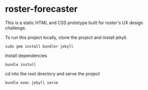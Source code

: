 # roster-forecaster

This is a static HTML and CSS prototype built for roster's UX design challenge.

To run this project locally, clone the project and install jekyll.

```
sudo gem install bundler jekyll
```

Install dependencies
```
bundle install
```

cd into the root directory and serve the project
```
bundle exec jekyll serve
```



